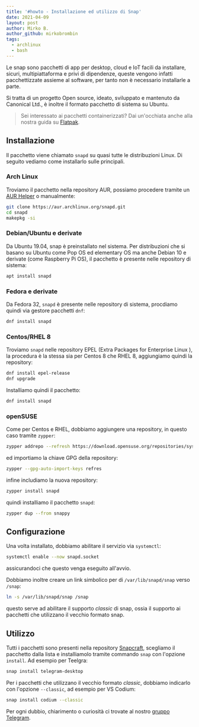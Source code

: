 ```yaml
---
title: '#howto - Installazione ed utilizzo di Snap'
date: 2021-04-09
layout: post
author: Mirko B.
author_github: mirkobrombin
tags:
  - archlinux  
  - bash
---
```

Le snap sono pacchetti di app per desktop, cloud e IoT facili da installare, sicuri, multipiattaforma e privi di dipendenze, queste vengono infatti pacchettizzate assieme al software, per tanto non è necessario installarle a parte.

Si tratta di un progetto Open source, ideato, sviluppato e mantenuto da Canonical Ltd., è inoltre il formato pacchetto di sistema su Ubuntu.

> Sei interessato ai pacchetti containerizzati? Dai un'occhiata anche alla nostra guida su [Flatpak](https://linuxhub.it/articles/howto-installazione-di-flatpak-e-configurazione-di-flathub).

## Installazione
Il pacchetto viene chiamato `snapd` su quasi tutte le distribuzioni Linux. Di seguito vediamo come installarlo sulle principali.

### Arch Linux
Troviamo il pacchetto nella repository AUR, possiamo procedere tramite un [AUR Helper](https://linuxhub.it/articles/howto-introduzione-alla-aur-e-aur-helper) o manualmente:

```bash
git clone https://aur.archlinux.org/snapd.git
cd snapd
makepkg -si
```

### Debian/Ubuntu e derivate
Da Ubuntu 19.04, snap è preinstallato nel sistema. Per distribuzioni che si basano su Ubuntu come Pop OS ed elementary OS ma anche Debian 10 e derivate (come Raspberry Pi OS), il pacchetto è presente nelle repository di sistema:

```bash
apt install snapd
```

### Fedora e derivate
Da Fedora 32, `snapd` è presente nelle repository di sistema, procdiamo quindi via gestore pacchetti `dnf`:

```bash
dnf install snapd
```

### Centos/RHEL 8
Troviamo `snapd` nelle repository EPEL (Extra Packages for Enterprise Linux ), la procedura è la stessa sia per Centos 8 che RHEL 8, aggiungiamo quindi la repository:

```bash
dnf install epel-release
dnf upgrade
```

Installiamo quindi il pacchetto:

```bash
dnf install snapd
```

### openSUSE
Come per Centos e RHEL, dobbiamo aggiungere una repository, in questo caso tramite `zypper`:

```bash
zypper addrepo --refresh https://download.opensuse.org/repositories/system:/snappy/openSUSE_Leap_15.2 snappy
```

ed importiamo la chiave GPG della repository:

```bash
zypper --gpg-auto-import-keys refres
```

infine includiamo la nuova repository:

```bash
zypper install snapd
```

quindi installiamo il pacchetto `snapd`:

```bash
zypper dup --from snappy
```

## Configurazione
Una volta installato, dobbiamo abilitare il servizio via `systemctl`:

```bash
systemctl enable --now snapd.socket
```

assicurandoci che questo venga eseguito all'avvio.

Dobbiamo inoltre creare un link simbolico per di `/var/lib/snapd/snap` verso `/snap`:

```bash
ln -s /var/lib/snapd/snap /snap
```

questo serve ad abilitare il supporto *classic* di snap, ossia il supporto ai pacchetti che utilizzano il vecchio formato snap.

## Utilizzo
Tutti i pacchetti sono presenti nella repository [Snapcraft](https://snapcraft.io), scegliamo il pacchetto dalla lista e installiamolo tramite commando `snap` con l'opzione `install`. Ad esempio per Teelgra:

```bash
snap install telegram-desktop
```

Per i pacchetti che utilizzano il vecchio formato *classic*, dobbiamo indicarlo con l'opzione `--classic`, ad esempio per VS Codium:

```bash
snap install codium --classic
```

Per ogni dubbio, chiarimento o curiosità ci trovate al nostro [gruppo Telegram](https://t.me/linuxpeople).
